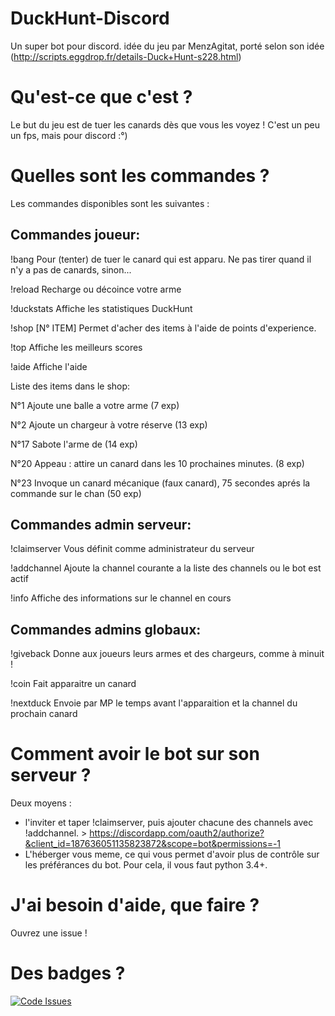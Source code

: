 # DuckHunt-Discord
Un super bot pour discord. idée du jeu par MenzAgitat, porté selon son idée (http://scripts.eggdrop.fr/details-Duck+Hunt-s228.html)

# Qu'est-ce que c'est ?
Le but du jeu est de tuer les canards dès que vous les voyez ! C'est un peu un fps, mais pour discord :°)

# Quelles sont les commandes ?

Les commandes disponibles sont les suivantes :

## Commandes joueur:
!bang    Pour (tenter) de tuer le canard qui est apparu. Ne pas tirer quand il n'y a pas de canards, sinon...

!reload    Recharge ou décoince votre arme

!duckstats    Affiche les statistiques DuckHunt

!shop [N° ITEM] <argument>    Permet d'acher des items à l'aide de points d'experience.

!top <Nombre de joueurs maxi>    Affiche les meilleurs scores

!aide    Affiche l'aide



Liste des items dans le shop:


N°1    Ajoute une balle a votre arme (7 exp)

N°2    Ajoute un chargeur à votre réserve (13 exp)

N°17    Sabote l'arme de <argument> (14 exp)

N°20    Appeau : attire un canard dans les 10 prochaines minutes. (8 exp)

N°23    Invoque un canard mécanique (faux canard), 75 secondes aprés la commande sur le chan (50 exp)




## Commandes admin serveur:

!claimserver    Vous définit comme administrateur du serveur

!addchannel    Ajoute la channel courante a la liste des channels ou le bot est actif

!info    Affiche des informations sur le channel en cours


## Commandes admins globaux:

!giveback    Donne aux joueurs leurs armes et des chargeurs, comme à minuit !

!coin    Fait apparaitre un canard

!nextduck    Envoie par MP le temps avant l'apparaition et la channel du prochain canard


# Comment avoir le bot sur son serveur ?

Deux moyens :
- l'inviter et taper !claimserver, puis ajouter chacune des channels avec !addchannel. > https://discordapp.com/oauth2/authorize?&client_id=187636051135823872&scope=bot&permissions=-1
- L'héberger vous meme, ce qui vous permet d'avoir plus de contrôle sur les préférances du bot. Pour cela, il vous faut python 3.4+. 

# J'ai besoin d'aide, que faire ?

Ouvrez une issue ! 

# Des badges ?

[![Code Issues](https://www.quantifiedcode.com/api/v1/project/44fdd1f721e5479881d3b4a98be2654a/badge.svg)](https://www.quantifiedcode.com/app/project/44fdd1f721e5479881d3b4a98be2654a)
